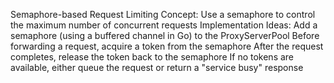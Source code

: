 Semaphore-based Request Limiting
Concept: Use a semaphore to control the maximum number of concurrent requests
Implementation Ideas:
Add a semaphore (using a buffered channel in Go) to the ProxyServerPool
Before forwarding a request, acquire a token from the semaphore
After the request completes, release the token back to the semaphore
If no tokens are available, either queue the request or return a "service busy" response